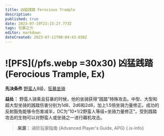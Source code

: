 ```yaml
---
title: 凶猛践踏 Ferocious Trample
description: 
published: true
date: 2023-07-19T22:15:27.773Z
tags: 狂暴之力
editor: markdown
dateCreated: 2023-07-11T00:04:43.650Z
---
```


# ![PFS](/pfs.webp =30x30) 凶猛践踏 (Ferocious Trample, Ex)

**先决条件** [野蛮人](/野蛮人)8级，[狂暴坐骑](/狂暴之力/狂暴坐骑)

**益处：** 野蛮人骑乘且狂暴的时候，他的坐骑获得“践踏”特殊攻击。中型、大型和超大型坐骑的践踏伤害分别为1d8、2d6和2d8，加上1.5倍坐骑力量修正。成功的反射豁免能够令伤害减半，DC为“10+1/2野蛮人等级+坐骑力量修正”。受到践踏攻击的生物可以对野蛮人或坐骑之一进行藉机攻击。

> **来源：** 进阶玩家指南 (Advanced Player's Guide, APG)
{.is-info}
